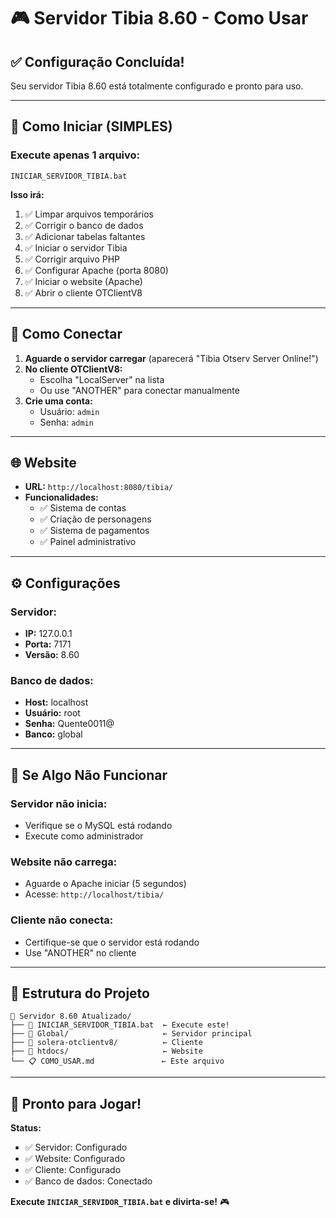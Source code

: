 # 🎮 Servidor Tibia 8.60 - Como Usar

## ✅ **Configuração Concluída!**

Seu servidor Tibia 8.60 está totalmente configurado e pronto para uso.

---

## 🚀 **Como Iniciar (SIMPLES)**

### **Execute apenas 1 arquivo:**
```
INICIAR_SERVIDOR_TIBIA.bat
```

**Isso irá:**
1. ✅ Limpar arquivos temporários
2. ✅ Corrigir o banco de dados
3. ✅ Adicionar tabelas faltantes
4. ✅ Iniciar o servidor Tibia
5. ✅ Corrigir arquivo PHP
6. ✅ Configurar Apache (porta 8080)
7. ✅ Iniciar o website (Apache)
8. ✅ Abrir o cliente OTClientV8

---

## 🎯 **Como Conectar**

1. **Aguarde o servidor carregar** (aparecerá "Tibia Otserv Server Online!")
2. **No cliente OTClientV8:**
   - Escolha "LocalServer" na lista
   - Ou use "ANOTHER" para conectar manualmente
3. **Crie uma conta:**
   - Usuário: `admin`
   - Senha: `admin`

---

## 🌐 **Website**

- **URL:** `http://localhost:8080/tibia/`
- **Funcionalidades:**
  - ✅ Sistema de contas
  - ✅ Criação de personagens
  - ✅ Sistema de pagamentos
  - ✅ Painel administrativo

---

## ⚙️ **Configurações**

### **Servidor:**
- **IP:** 127.0.0.1
- **Porta:** 7171
- **Versão:** 8.60

### **Banco de dados:**
- **Host:** localhost
- **Usuário:** root
- **Senha:** Quente0011@
- **Banco:** global

---

## 🔧 **Se Algo Não Funcionar**

### **Servidor não inicia:**
- Verifique se o MySQL está rodando
- Execute como administrador

### **Website não carrega:**
- Aguarde o Apache iniciar (5 segundos)
- Acesse: `http://localhost/tibia/`

### **Cliente não conecta:**
- Certifique-se que o servidor está rodando
- Use "ANOTHER" no cliente

---

## 📁 **Estrutura do Projeto**

```
📁 Servidor 8.60 Atualizado/
├── 🚀 INICIAR_SERVIDOR_TIBIA.bat  ← Execute este!
├── 📁 Global/                     ← Servidor principal
├── 📁 solera-otclientv8/          ← Cliente
├── 📁 htdocs/                     ← Website
└── 📋 COMO_USAR.md               ← Este arquivo
```

---

## 🎉 **Pronto para Jogar!**

**Status:**
- ✅ Servidor: Configurado
- ✅ Website: Configurado
- ✅ Cliente: Configurado
- ✅ Banco de dados: Conectado

**Execute `INICIAR_SERVIDOR_TIBIA.bat` e divirta-se!** 🎮
